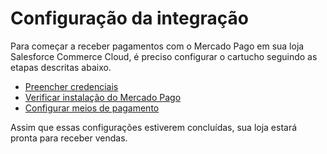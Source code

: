 # Configuração da integração

Para começar a receber pagamentos com o Mercado Pago em sua loja Salesforce Commerce Cloud, é preciso configurar o cartucho seguindo as etapas descritas abaixo.

* [Preencher credenciais](/developers/pt/docs/salesforce-commerce-cloud/integration-configuration/credentials)
* [Verificar instalação do Mercado Pago](/developers/pt/docs/salesforce-commerce-cloud/integration-configuration/installation-verification)
* [Configurar meios de pagamento](/developers/es/docs/salesforce-commerce-cloud/payments-configuration)

Assim que essas configurações estiverem concluídas, sua loja estará pronta para receber vendas.